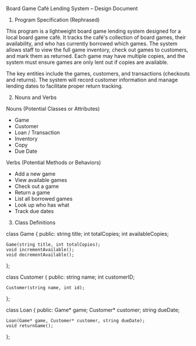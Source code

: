 Board Game Café Lending System – Design Document

1. Program Specification (Rephrased)

This program is a lightweight board game lending system designed for a local board game café. It tracks the café's collection of board games, their availability, and who has currently borrowed which games. The system allows staff to view the full game inventory, check out games to customers, and mark them as returned. Each game may have multiple copies, and the system must ensure games are only lent out if copies are available.

The key entities include the games, customers, and transactions (checkouts and returns). The system will record customer information and manage lending dates to facilitate proper return tracking.


2. Nouns and Verbs

Nouns (Potential Classes or Attributes)
- Game
- Customer
- Loan / Transaction
- Inventory
- Copy
- Due Date

 Verbs (Potential Methods or Behaviors)
- Add a new game
- View available games
- Check out a game
- Return a game
- List all borrowed games
- Look up who has what
- Track due dates

3. Class Definitions


class Game {
public:
    string title;
    int totalCopies;
    int availableCopies;

    Game(string title, int totalCopies);
    void incrementAvailable();
    void decrementAvailable();
};

class Customer {
public:
    string name;
    int customerID;

    Customer(string name, int id);
};

class Loan {
public:
    Game* game;
    Customer* customer;
    string dueDate;

    Loan(Game* game, Customer* customer, string dueDate);
    void returnGame();
};
